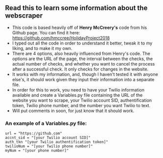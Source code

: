 ## Read this to learn some information about the webscraper

* This code is based heavily off of **Henry McCreery's** code from his Github page. You can find it here: https://github.com/hmccree/HolidayProject2018
* I typed out all the code in order to understand it better, tweak it to my liking, and to make it my own.
* There are 4 options, also heavily influenced from Henry's code. The options are the URL of the page, the interval between the checks, the actual number of checks, and whether you want to cancel the process after a successful check. It only checks for changes in the website.
* It works with my information, and, though I haven't tested it with anyone else's, it should work given they input their information into a separate file.
* In order for this to work, you need to have your Twilio information available and create a Variables.py file containing the URL of the website you want to scrape, your Twilio account SID, authentification token, Twilio phone number, and the number you want Twilio to text.
* Will put comments in soon, for just know that it should work.

### An example of a Variables.py file:

```
url = "https://github.com"
accnt_sid = "[your Twilio account SID]"
auth_tkn "[your Twilio authentification token]"
twilioNum = "[your Twilio phone number]"
myNum = "[your phone number]"
```
